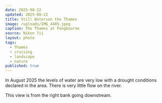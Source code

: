 ```yaml
---
date: 2025-08-22
updated: 2025-08-22
title: Still Waterson the Thames
image: /uploads/IMG_4485.jpeg
caption: The Thames at Pangbourne
source: Nikon 7ii
layout: photo
tags:
  - Thames
  - cruising
  - landscape
  - nature
published: true
---
```


In August 2025 the levels of water are very low with a drought conditions declared in the area. There is very little flow on the river.

This view is from the right bank going downstream.